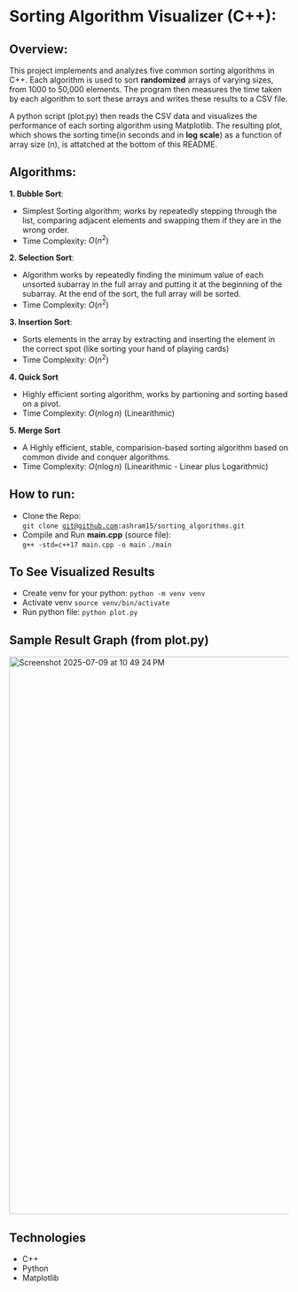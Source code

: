 # Sorting Algorithm Visualizer (C++): 

## Overview:
This project implements and analyzes five common sorting algorithms in C++. Each algorithm is used to sort <strong>randomized</strong> arrays of varying sizes, from 1000 to 50,000 elements. The program then measures the time taken by each algorithm to sort these arrays and writes these results to a CSV file. 

A python script (plot.py) then reads the CSV data and visualizes the performance of each sorting algorithm using Matplotlib. The resulting plot, which shows the sorting time(in seconds and in <strong>log scale</strong>) as a function of array size (n), is attatched at the bottom of this README. 

## Algorithms: 
**1. Bubble Sort**:
   - Simplest Sorting algorithm; works by repeatedly stepping through the list, comparing adjacent elements and swapping them if they are in the wrong order. 
   - Time Complexity: $O(n^2)$

**2. Selection Sort**:
   - Algorithm works by repeatedly finding the minimum value of each unsorted subarray in the full array and putting it at the beginning of the subarray. At the end of the sort, the full array will be sorted. 
   - Time Complexity: $O(n^2)$

**3. Insertion Sort**:
   - Sorts elements in the array by extracting and inserting the element in the correct spot (like sorting your hand of playing cards) 
   - Time Complexity: $O(n^2)$

**4. Quick Sort**
   - Highly efficient sorting algorithm, works by partioning and sorting based on a pivot.  
   - Time Complexity: $O(n \log n)$ (Linearithmic)

**5. Merge Sort**
   - A Highly efficient, stable, comparision-based sorting algorithm based on common divide and conquer algorithms. 
   - Time Complexity: $O(n \log n)$ (Linearithmic - Linear plus Logarithmic)
     
## How to run: 
- Clone the Repo:  
  <code>git clone git@github.com:ashram15/sorting_algorithms.git</code>
- Compile and Run <strong>main.cpp</strong> (source file):  
  <code>g++ -std=c++17 main.cpp -o main</code>
  <code>./main</code>
  
## To See Visualized Results
- Create venv for your python:
  <code>python -m venv venv</code>
- Activate venv 
  <code>source venv/bin/activate</code>
- Run python file: 
  <code>python plot.py</code>

## Sample Result Graph (from plot.py)
<img width="1004" alt="Screenshot 2025-07-09 at 10 49 24 PM" src="https://github.com/user-attachments/assets/1aa597b5-45b7-4e27-978b-0a7f8675d8df" />

## Technologies 
- C++
- Python
- Matplotlib

